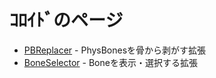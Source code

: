# ｺﾛｲﾄﾞのページ
- [PBReplacer](PBReplacer/index.md) - PhysBonesを骨から剥がす拡張
- [BoneSelector](BoneSelector/index.md) - Boneを表示・選択する拡張

